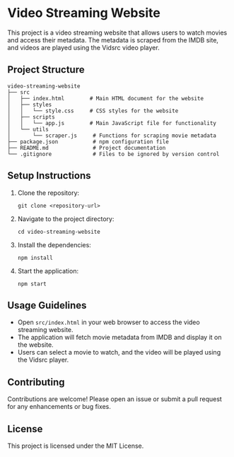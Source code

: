 # Video Streaming Website

This project is a video streaming website that allows users to watch movies and access their metadata. The metadata is scraped from the IMDB site, and videos are played using the Vidsrc video player.

## Project Structure

```
video-streaming-website
├── src
│   ├── index.html        # Main HTML document for the website
│   ├── styles
│   │   └── style.css     # CSS styles for the website
│   ├── scripts
│   │   └── app.js        # Main JavaScript file for functionality
│   └── utils
│       └── scraper.js     # Functions for scraping movie metadata
├── package.json           # npm configuration file
├── README.md              # Project documentation
└── .gitignore             # Files to be ignored by version control
```

## Setup Instructions

1. Clone the repository:
   ```
   git clone <repository-url>
   ```

2. Navigate to the project directory:
   ```
   cd video-streaming-website
   ```

3. Install the dependencies:
   ```
   npm install
   ```

4. Start the application:
   ```
   npm start
   ```

## Usage Guidelines

- Open `src/index.html` in your web browser to access the video streaming website.
- The application will fetch movie metadata from IMDB and display it on the website.
- Users can select a movie to watch, and the video will be played using the Vidsrc player.

## Contributing

Contributions are welcome! Please open an issue or submit a pull request for any enhancements or bug fixes.

## License

This project is licensed under the MIT License.